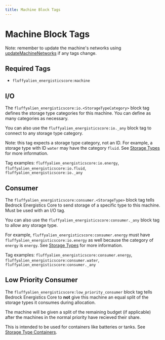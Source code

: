 ```yaml
---
title: Machine Block Tags
---
```


# Machine Block Tags

Note: remember to update the machine's networks using [updateMachineNetworks](https://fluffyalien1422.github.io/bedrock-energistics-core/functions/API.updateMachineNetworks.html) if any tags change.

## Required Tags

- `fluffyalien_energisticscore:machine`

## I/O

The `fluffyalien_energisticscore:io.<StorageTypeCategory>` block tag defines the storage type categories for this machine. You can define as many categories as necessary.

You can also use the `fluffyalien_energisticscore:io._any` block tag to connect to any storage type category.

Note: this tag expects a storage type category, not an ID. For example, a storage type with ID `water` may have the category `fluid`. See [Storage Types](storage-types.md) for more information.

Tag examples: `fluffyalien_energisticscore:io.energy`, `fluffyalien_energisticscore:io.fluid`, `fluffyalien_energisticscore:io._any`

## Consumer

The `fluffyalien_energisticscore:consumer.<StorageType>` block tag tells Bedrock Energistics Core to send storage of a specific type to this machine. Must be used with an I/O tag.

You can also use the `fluffyalien_energisticscore:consumer._any` block tag to allow any storage type.

For example, `fluffyalien_energisticscore:consumer.energy` must have `fluffyalien_energisticscore:io.energy` as well because the category of `energy` is `energy`. See [Storage Types](storage-types.md) for more information.

Tag examples: `fluffyalien_energisticscore:consumer.energy`, `fluffyalien_energisticscore:consumer.water`, `fluffyalien_energisticscore:consumer._any`

## Low Priority Consumer

The `fluffyalien_energisticscore:low_priority_consumer` block tag tells Bedrock Energistics Core to **not** give this machine an equal split of the storage types it consumes during allocation.

The machine will be given a split of the remaining budget (if applicable) after the machines in the normal priority have recieved their share.

This is intended to be used for containers like batteries or tanks. See [Storage Type Containers](storage-type-containers.md).
